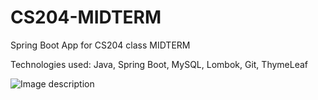 # CS204-MIDTERM
Spring Boot App for CS204 class MIDTERM

Technologies used:
Java, Spring Boot, MySQL, Lombok, Git, ThymeLeaf

![Image description](https://user-images.githubusercontent.com/39159646/113398875-1a0d9100-93c1-11eb-8930-f0c497ac0a06.png)
